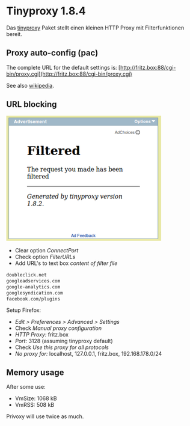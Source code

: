 # Tinyproxy 1.8.4

Das [tinyproxy](http://tinyproxy.sourceforge.net/)
Paket stellt einen kleinen HTTP Proxy mit Filterfunktionen bereit.

Proxy auto-config (pac)
-----------------------

The complete URL for the default settings is:
[http://fritz.box:88/cgi-bin/proxy.cgi](http://fritz.box:88/cgi-bin/proxy.cgi)

See also
[wikipedia](http://en.wikipedia.org/wiki/Proxy_auto-config).

URL blocking
------------

[![tinyproxy filtered](../../README/screenshots/217_md.png)](../../README/screenshots/217.png)

-   Clear option *ConnectPort*
-   Check option *FilterURLs*
-   Add URL's to text box *content of filter file*

```
doubleclick.net
googleadservices.com
google-analytics.com
googlesyndication.com
facebook.com/plugins
```

Setup Firefox:

-   *Edit > Preferences > Advanced > Settings*
-   Check *Manual proxy configuration*
-   *HTTP Proxy:* fritz.box
-   *Port:* 3128 (assuming tinyproxy default)
-   Check *Use this proxy for all protocols*
-   *No proxy for:* localhost, 127.0.0.1, fritz.box, 192.168.178.0/24

Memory usage
------------

After some use:

-   VmSize: 1068 kB
-   VmRSS: 508 kB

Privoxy will use twice as much.

